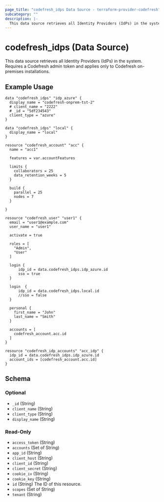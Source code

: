 ```yaml
---
page_title: "codefresh_idps Data Source - terraform-provider-codefresh"
subcategory: ""
description: |-
  This data source retrieves all Identity Providers (IdPs) in the system. Requires a Codefresh admin token and applies only to Codefresh on-premises installations.
---
```


# codefresh_idps (Data Source)

This data source retrieves all Identity Providers (IdPs) in the system. Requires a Codefresh admin token and applies only to Codefresh on-premises installations.

## Example Usage

```hcl
data "codefresh_idps" "idp_azure" {
  display_name = "codefresh-onprem-tst-2"
  # client_name = "2222"
  # _id = "5df234543"
  client_type = "azure"
}

data "codefresh_idps" "local" {
  display_name = "local"
}

resource "codefresh_account" "acc" {
  name = "acc1"

  features = var.accountFeatures

  limits {
    collaborators = 25
    data_retention_weeks = 5
  }

  build {
    parallel = 25
    nodes = 7
  }

}

resource "codefresh_user" "user1" {
  email = "user1@example.com"
  user_name = "user1"

  activate = true

  roles = [
    "Admin",
    "User"
  ]

  login {
      idp_id = data.codefresh_idps.idp_azure.id
      sso = true
  }
  
  login  {
      idp_id = data.codefresh_idps.local.id
      //sso = false
  }

  personal {
    first_name = "John"
    last_name = "Smith"
  }

  accounts = [
    codefresh_account.acc.id
  ]
}

resource "codefresh_idp_accounts" "acc_idp" {
  idp_id = data.codefresh_idps.idp_azure.id
  account_ids = [codefresh_account.acc.id]
}
```

<!-- schema generated by tfplugindocs -->
## Schema

### Optional

- `_id` (String)
- `client_name` (String)
- `client_type` (String)
- `display_name` (String)

### Read-Only

- `access_token` (String)
- `accounts` (Set of String)
- `app_id` (String)
- `client_host` (String)
- `client_id` (String)
- `client_secret` (String)
- `cookie_iv` (String)
- `cookie_key` (String)
- `id` (String) The ID of this resource.
- `scopes` (Set of String)
- `tenant` (String)